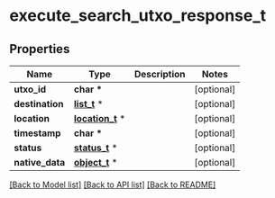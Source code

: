 # execute_search_utxo_response_t

## Properties
Name | Type | Description | Notes
------------ | ------------- | ------------- | -------------
**utxo_id** | **char \*** |  | [optional] 
**destination** | [**list_t**](destination.md) \* |  | [optional] 
**location** | [**location_t**](location.md) \* |  | [optional] 
**timestamp** | **char \*** |  | [optional] 
**status** | [**status_t**](status.md) \* |  | [optional] 
**native_data** | [**object_t**](.md) \* |  | [optional] 

[[Back to Model list]](../README.md#documentation-for-models) [[Back to API list]](../README.md#documentation-for-api-endpoints) [[Back to README]](../README.md)


